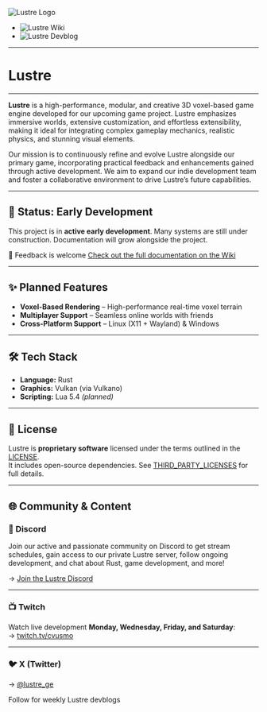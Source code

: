 ![Lustre Logo](https://github.com/lustre-ge/lustre/blob/master/logo.png?raw=true)
- ![Lustre Wiki](https://github.com/lustre-ge/lustre/wiki/Devblog)
- ![Lustre Devblog](https://github.com/lustre-ge/lustre/wiki)
---
# Lustre
---
**Lustre** is a high-performance, modular, and creative 3D voxel-based game engine developed for our upcoming game project. Lustre emphasizes immersive worlds, extensive customization, and effortless extensibility, making it ideal for integrating complex gameplay mechanics, realistic physics, and stunning visual elements.

Our mission is to continuously refine and evolve Lustre alongside our primary game, incorporating practical feedback and enhancements gained through active development. We aim to expand our indie development team and foster a collaborative environment to drive Lustre’s future capabilities.

---

## 🚧 Status: Early Development

This project is in **active early development**. Many systems are still under construction. Documentation will grow alongside the project.

💬 Feedback is welcome
[Check out the full documentation on the Wiki](https://github.com/lustre-ge/lustre/wiki)

---



## ✨ Planned Features

- **Voxel-Based Rendering** – High-performance real-time voxel terrain  
- **Multiplayer Support** – Seamless online worlds with friends  
- **Cross-Platform Support** – Linux (X11 + Wayland) & Windows  

---

## 🛠️ Tech Stack

- **Language:** Rust  
- **Graphics:** Vulkan (via Vulkano)  
- **Scripting:** Lua 5.4 *(planned)*  

---

## 📄 License

Lustre is **proprietary software** licensed under the terms outlined in the [LICENSE](LICENSE).  
It includes open-source dependencies. See [THIRD_PARTY_LICENSES](THIRD_PARTY_LICENSES) for full details.

---

## 🌐 Community & Content

### 💬 Discord

Join our active and passionate community on Discord to get stream schedules, gain access to our private Lustre server, follow ongoing development, and chat about Rust, game development, and more!

→ [Join the Lustre Discord](https://discord.gg/WZH4XNgpem)

---

### 📺 Twitch

Watch live development **Monday, Wednesday, Friday, and Saturday**:  
→ [twitch.tv/cvusmo](https://www.twitch.tv/cvusmo)
 
---

### 🐦 X (Twitter)

→ [@lustre_ge](https://www.x.com/lustre_ge)

Follow for weekly Lustre devblogs
